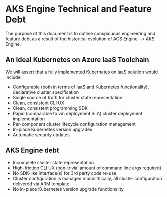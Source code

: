 # AKS Engine Technical and Feature Debt

The purpose of this document is to outline conspicuous engineering and feature debt as a result of the historical evolution of ACS Engine --> AKS Engine.

## An Ideal Kubernetes on Azure IaaS Toolchain

We will assert that a fully implemented Kubernetes on IaaS solution would include:

- Configurable (both in terms of IaaS and Kubernetes functionality), declarative cluster specification
- Single source of truth for cluster state representation
- Clean, consistent CLI UX
- Clean, consistent programming SDK
- Rapid (comparable to vm deployment SLA) cluster deployment implementation
- Per-component cluster lifecycle configuration management
- In-place Kubernetes version upgrades
- Automatic security updates

## AKS Engine debt

- Incomplete cluster state representation
- High-friction CLI UX (non-trivial amount of command line args required)
- No SDK-like interface(s) for 3rd party code re-use
- Cluster configuration is managed monolithically, all cluster configuration delivered via ARM template
- No in-place Kubernetes version upgrade functionality
